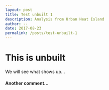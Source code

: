 ```yaml
---
layout: post
title: Test unbuilt 1
description: Analysis from Urban Heat Island
author: --
date: 2017-08-23
permalink: /posts/test-unbuilt-1
---
```

# This is unbuilt
We will see what shows up...

#### Another comment...
